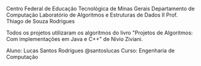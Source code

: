 Centro Federal de Educação Tecnológica de Minas Gerais
Departamento de Computação
Laboratório de Algoritmos e Estruturas de Dados II
Prof. Thiago de Souza Rodrigues

Todos os projetos utilizaram os algoritmos do livro "Projetos de Algoritmos: Com implementações em Java e C++" de Nivio Ziviani.

Aluno: Lucas Santos Rodrigues @santoslucas
Curso: Engenharia de Computação
